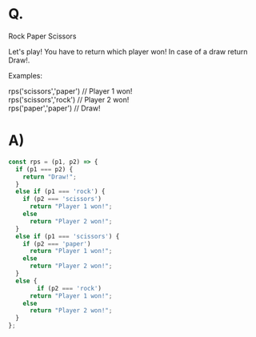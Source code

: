 # Q.
Rock Paper Scissors

Let's play! You have to return which player won! In case of a draw return Draw!.

Examples:

rps('scissors','paper') // Player 1 won! \
rps('scissors','rock') // Player 2 won! \
rps('paper','paper') // Draw!

# A)
```js
const rps = (p1, p2) => {
  if (p1 === p2) {
    return "Draw!";
  }
  else if (p1 === 'rock') {
    if (p2 === 'scissors')
      return "Player 1 won!";
    else 
      return "Player 2 won!";
  }
  else if (p1 === 'scissors') {
    if (p2 === 'paper')
      return "Player 1 won!";
    else
      return "Player 2 won!";
  }
  else {
        if (p2 === 'rock')
      return "Player 1 won!";
    else
      return "Player 2 won!";
  }
};
